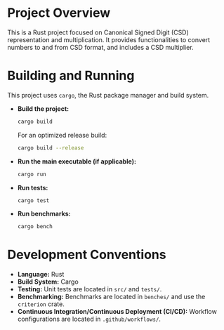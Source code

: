 # Project Overview

This is a Rust project focused on Canonical Signed Digit (CSD) representation and multiplication. It provides functionalities to convert numbers to and from CSD format, and includes a CSD multiplier.

# Building and Running

This project uses `cargo`, the Rust package manager and build system.

*   **Build the project:**
    ```bash
    cargo build
    ```
    For an optimized release build:
    ```bash
    cargo build --release
    ```

*   **Run the main executable (if applicable):**
    ```bash
    cargo run
    ```

*   **Run tests:**
    ```bash
    cargo test
    ```

*   **Run benchmarks:**
    ```bash
    cargo bench
    ```

# Development Conventions

*   **Language:** Rust
*   **Build System:** Cargo
*   **Testing:** Unit tests are located in `src/` and `tests/`.
*   **Benchmarking:** Benchmarks are located in `benches/` and use the `criterion` crate.
*   **Continuous Integration/Continuous Deployment (CI/CD):** Workflow configurations are located in `.github/workflows/`.
